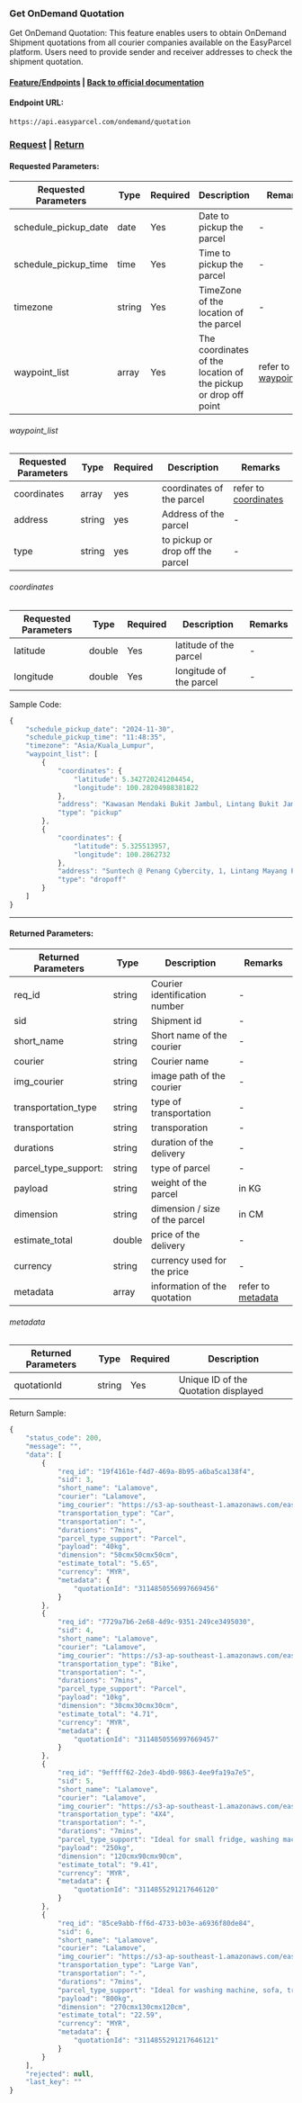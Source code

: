 ### Get OnDemand Quotation
Get OnDemand Quotation: This feature enables users to obtain OnDemand Shipment quotations from all courier companies available on the EasyParcel platform. Users need to provide sender and receiver addresses to check the shipment quotation.

#### [Feature/Endpoints](../README.md)  |  [Back to official documentation](../../README.md) 

#### Endpoint URL: 
```
https://api.easyparcel.com/ondemand/quotation
```

### [Request](#Requested-Parameters)  |  [Return](#Returned-Parameters) 

#### Requested Parameters:

| Requested Parameters | Type   | Required | Description                                                     | Remarks                                  |
| -------------------- | ------ | -------- | --------------------------------------------------------------- | ---------------------------------------- |
| schedule_pickup_date | date   | Yes      | Date to pickup the parcel                                       | -                                        |
| schedule_pickup_time | time   | Yes      | Time to pickup the parcel                                       | -                                        |
| timezone             | string | Yes      | TimeZone of the location of the parcel                          | -                                        |
| waypoint_list        | array  | Yes      | The coordinates of the location of the pickup or drop off point | refer to [waypoint_list](#waypoint_list) |


###### waypoint_list

| Requested Parameters | Type   | Required | Description                      | Remarks                              |
| -------------------- | ------ | -------- | -------------------------------- | ------------------------------------ |
| coordinates          | array  | yes      | coordinates of the parcel        | refer to [coordinates](#coordinates) |
| address              | string | yes      | Address of the parcel            | -                                    |
| type                 | string | yes      | to pickup or drop off the parcel | -                                    |


###### coordinates

| Requested Parameters | Type   | Required | Description             | Remarks |
| -------------------- | ------ | -------- | ----------------------- | ------- |
| latitude             | double | Yes      | latitude of the parcel  | -       |
| longitude            | double | Yes      | longitude of the parcel | -       |


Sample Code:
```js
{
    "schedule_pickup_date": "2024-11-30",
    "schedule_pickup_time": "11:48:35",
    "timezone": "Asia/Kuala_Lumpur",
    "waypoint_list": [
        {
            "coordinates": {
                "latitude": 5.342720241204454,
                "longitude": 100.28204988381822
            },
            "address": "Kawasan Mendaki Bukit Jambul, Lintang Bukit Jambul 1, Bukit Jambul Indah, Bayan Lepas, Mukim 13 Paya Terubong, 11900, Timur Laut, Pulau Pinang, Malaysia",
            "type": "pickup"
        },
        {
            "coordinates": {
                "latitude": 5.325513957,
                "longitude": 100.2862732
            },
            "address": "Suntech @ Penang Cybercity, 1, Lintang Mayang Pasir 3, Bandar Bayan Baru, Bayan Lepas, Mukim 12 Bayan Lepas, 11950, Barat Daya, Pulau Pinang, Malaysia",
            "type": "dropoff"
        }
    ]
}
```

---

#### Returned Parameters:

| Returned Parameters  | Type   | Description                    | Remarks                        |
| -------------------- | ------ | ------------------------------ | ------------------------------ |
| req_id               | string | Courier identification number  | -                              |
| sid                  | string | Shipment id                    | -                              |
| short_name           | string | Short name of the courier      | -                              |
| courier              | string | Courier name                   | -                              |
| img_courier          | string | image path of the courier      | -                              |
| transportation_type  | string | type of transportation         | -                              |
| transportation       | string | transporation                  | -                              |
| durations            | string | duration of the delivery       | -                              |
| parcel_type_support: | string | type of parcel                 | -                              |
| payload              | string | weight of the parcel           | in KG                          |
| dimension            | string | dimension / size of the parcel | in CM                          |
| estimate_total       | double | price of the delivery          | -                              |
| currency             | string | currency used for the price    | -                              |
| metadata             | array  | information of the quotation   | refer to [metadata](#metadata) |


###### metadata

| Returned Parameters | Type   | Required | Description                          |
| ------------------- | ------ | -------- | ------------------------------------ |
| quotationId         | string | Yes      | Unique ID of the Quotation displayed |

Return Sample:
```js
{
    "status_code": 200,
    "message": "",
    "data": [
        {
            "req_id": "19f4161e-f4d7-469a-8b95-a6ba5ca138f4",
            "sid": 3,
            "short_name": "Lalamove",
            "courier": "Lalamove",
            "img_courier": "https://s3-ap-southeast-1.amazonaws.com/easyparcel/Public/source/general/img/couriers/lalamove.svg",
            "transportation_type": "Car",
            "transportation": "-",
            "durations": "7mins",
            "parcel_type_support": "Parcel",
            "payload": "40kg",
            "dimension": "50cmx50cmx50cm",
            "estimate_total": "5.65",
            "currency": "MYR",
            "metadata": {
                "quotationId": "3114850556997669456"
            }
        },
        {
            "req_id": "7729a7b6-2e68-4d9c-9351-249ce3495030",
            "sid": 4,
            "short_name": "Lalamove",
            "courier": "Lalamove",
            "img_courier": "https://s3-ap-southeast-1.amazonaws.com/easyparcel/Public/source/general/img/couriers/lalamove.svg",
            "transportation_type": "Bike",
            "transportation": "-",
            "durations": "7mins",
            "parcel_type_support": "Parcel",
            "payload": "10kg",
            "dimension": "30cmx30cmx30cm",
            "estimate_total": "4.71",
            "currency": "MYR",
            "metadata": {
                "quotationId": "3114850556997669457"
            }
        },
        {
            "req_id": "9effff62-2de3-4bd0-9863-4ee9fa19a7e5",
            "sid": 5,
            "short_name": "Lalamove",
            "courier": "Lalamove",
            "img_courier": "https://s3-ap-southeast-1.amazonaws.com/easyparcel/Public/source/general/img/couriers/lalamove.svg",
            "transportation_type": "4X4",
            "transportation": "-",
            "durations": "7mins",
            "parcel_type_support": "Ideal for small fridge, washing machine, bike, 1-seater sofa",
            "payload": "250kg",
            "dimension": "120cmx90cmx90cm",
            "estimate_total": "9.41",
            "currency": "MYR",
            "metadata": {
                "quotationId": "3114855291217646120"
            }
        },
        {
            "req_id": "85ce9abb-ff6d-4733-b03e-a6936f80de84",
            "sid": 6,
            "short_name": "Lalamove",
            "courier": "Lalamove",
            "img_courier": "https://s3-ap-southeast-1.amazonaws.com/easyparcel/Public/source/general/img/couriers/lalamove.svg",
            "transportation_type": "Large Van",
            "transportation": "-",
            "durations": "7mins",
            "parcel_type_support": "Ideal for washing machine, sofa, treadmill , large parcels",
            "payload": "800kg",
            "dimension": "270cmx130cmx120cm",
            "estimate_total": "22.59",
            "currency": "MYR",
            "metadata": {
                "quotationId": "3114855291217646121"
            }
        }
    ],
    "rejected": null,
    "last_key": ""
}
```
